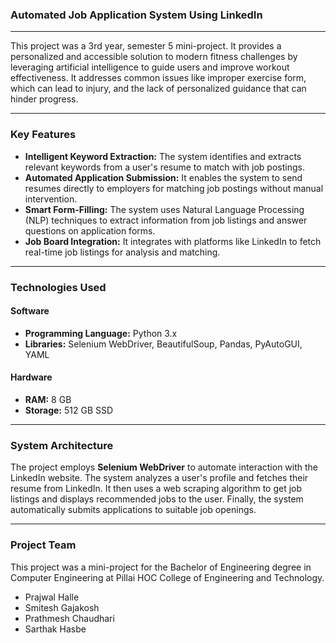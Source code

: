 
### Automated Job Application System Using LinkedIn
---

This project was a 3rd year, semester 5 mini-project. It provides a personalized and accessible solution to modern fitness challenges by leveraging artificial intelligence to guide users and improve workout effectiveness. It addresses common issues like improper exercise form, which can lead to injury, and the lack of personalized guidance that can hinder progress.

---

### Key Features

* **Intelligent Keyword Extraction:** The system identifies and extracts relevant keywords from a user's resume to match with job postings.
* **Automated Application Submission:** It enables the system to send resumes directly to employers for matching job postings without manual intervention.
* **Smart Form-Filling:** The system uses Natural Language Processing (NLP) techniques to extract information from job listings and answer questions on application forms.
* **Job Board Integration:** It integrates with platforms like LinkedIn to fetch real-time job listings for analysis and matching.

---

### Technologies Used

#### Software
* **Programming Language:** Python 3.x
* **Libraries:** Selenium WebDriver, BeautifulSoup, Pandas, PyAutoGUI, YAML

#### Hardware
* **RAM:** 8 GB
* **Storage:** 512 GB SSD

---

### System Architecture

The project employs **Selenium WebDriver** to automate interaction with the LinkedIn website. The system analyzes a user's profile and fetches their resume from LinkedIn. It then uses a web scraping algorithm to get job listings and displays recommended jobs to the user. Finally, the system automatically submits applications to suitable job openings.

---

### Project Team

This project was a mini-project for the Bachelor of Engineering degree in Computer Engineering at Pillai HOC College of Engineering and Technology.

* Prajwal Halle
* Smitesh Gajakosh
* Prathmesh Chaudhari
* Sarthak Hasbe

